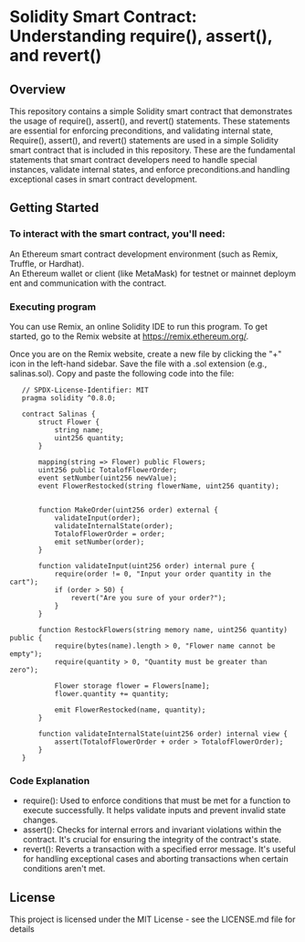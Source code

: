 # Solidity Smart Contract: Understanding require(), assert(), and revert()

## Overview
This repository contains a simple Solidity smart contract that demonstrates the usage of require(), assert(), and revert() statements. These statements are essential for enforcing preconditions, and validating internal state, Require(), assert(), and revert() statements are used in a simple Solidity smart contract that is included in this repository. These are the fundamental statements that smart contract developers need to handle special instances, validate internal states, and enforce preconditions.and handling exceptional cases in smart contract development.

## Getting Started

### To interact with the smart contract, you'll need:
An Ethereum smart contract development environment (such as Remix, Truffle, or Hardhat). An Ethereum wallet or client (like MetaMask) for testnet or mainnet deployment and communication with the contract. 

### Executing program
You can use Remix, an online Solidity IDE to run this program. To get started, go to the Remix website at https://remix.ethereum.org/.

Once you are on the Remix website, create a new file by clicking the "+" icon in the left-hand sidebar. Save the file with a .sol extension (e.g., salinas.sol). Copy and paste the following code into the file:
 ```
    // SPDX-License-Identifier: MIT
    pragma solidity ^0.8.0;

    contract Salinas {
        struct Flower {
            string name;
            uint256 quantity;
        }

        mapping(string => Flower) public Flowers;
        uint256 public TotalofFlowerOrder;
        event setNumber(uint256 newValue);
        event FlowerRestocked(string flowerName, uint256 quantity);


        function MakeOrder(uint256 order) external {
            validateInput(order);
            validateInternalState(order);
            TotalofFlowerOrder = order;
            emit setNumber(order);
        }

        function validateInput(uint256 order) internal pure {
            require(order != 0, "Input your order quantity in the cart");
            if (order > 50) {
                revert("Are you sure of your order?");
            }
        }

        function RestockFlowers(string memory name, uint256 quantity) public {
            require(bytes(name).length > 0, "Flower name cannot be empty");
            require(quantity > 0, "Quantity must be greater than zero");
            
            Flower storage flower = Flowers[name];
            flower.quantity += quantity;
            
            emit FlowerRestocked(name, quantity);
        }

        function validateInternalState(uint256 order) internal view {
            assert(TotalofFlowerOrder + order > TotalofFlowerOrder);
        }
    }
```

### Code Explanation
- require(): Used to enforce conditions that must be met for a function to execute successfully. It helps validate inputs and prevent invalid state changes.
- assert(): Checks for internal errors and invariant violations within the contract. It's crucial for ensuring the integrity of the contract's state.
- revert(): Reverts a transaction with a specified error message. It's useful for handling exceptional cases and aborting transactions when certain conditions aren't met.

## License
This project is licensed under the MIT License - see the LICENSE.md file for details
